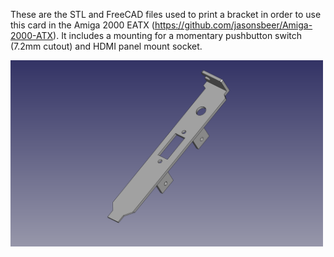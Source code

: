 These are the STL and FreeCAD files used to print a bracket in order to use this card in the Amiga 2000 EATX (https://github.com/jasonsbeer/Amiga-2000-ATX). It includes a mounting for a momentary pushbutton switch (7.2mm cutout) and HDMI panel mount socket.

<img src="Amiga2000_EATX.png" width="500">
